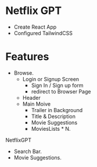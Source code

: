 # Netflix GPT

- Create React App
- Configured TailwindCSS


# Features

- Browse.
    - Login or Signup Screen
       - Sign In / Sign up form
       - redirect to Browser Page
    - Header
    - Main Moive
      - Trailer in Background
      - Title & Description
      - Movie Suggestions
      - MoviesLists *  N.

NetflixGPT
 
   - Search Bar.
   - Movie Suggestions.

